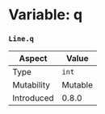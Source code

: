
# Variable: q
### `Line.q`

| Aspect | Value |
| --- | --- |
| Type | `int` |
| Mutability | Mutable |
| Introduced | 0.8.0 |


